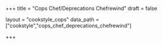 +++
title = "Cops Chef/Deprecations Chefrewind"
draft = false

layout = "cookstyle_cops"
data_path = ["cookstyle","cops_chef_deprecations_chefrewind"]

+++

<!-- The content of this page is automatically generated from the
cops_chef_deprecations_chefrewind.yml file in github.com/chef/cookstyle/docs-chef-io/data/cookstyle. -->
